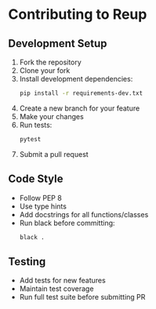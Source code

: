 # Contributing to Reup

## Development Setup
1. Fork the repository
2. Clone your fork
3. Install development dependencies:
   ```bash
   pip install -r requirements-dev.txt
   ```
4. Create a new branch for your feature
5. Make your changes
6. Run tests:
   ```bash
   pytest
   ```
7. Submit a pull request

## Code Style
- Follow PEP 8
- Use type hints
- Add docstrings for all functions/classes
- Run black before committing:
  ```bash
  black .
  ```

## Testing
- Add tests for new features
- Maintain test coverage
- Run full test suite before submitting PR 